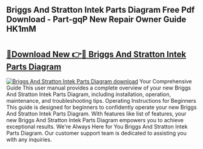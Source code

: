 ## Briggs And Stratton Intek Parts Diagram Free Pdf Download - Part-gqP New Repair Owner Guide HK1mM

# <h2><a href="http://dfjqjo.blite.top/?on=Briggs+And+Stratton+Intek+Parts+Diagram">🔗Download New 👉🔴 Briggs And Stratton Intek Parts Diagram</a></h2>

[![Briggs And Stratton Intek Parts Diagram download](https://i.imgur.com/lujVjoI.png)](http://dfjqjo.blite.top/?on=Briggs+And+Stratton+Intek+Parts+Diagram)
Your Comprehensive Guide This user manual provides a complete overview of your new Briggs And Stratton Intek Parts Diagram, including installation, operation, maintenance, and troubleshooting tips. Operating Instructions for Beginners This guide is designed for beginners to confidently operate your new Briggs And Stratton Intek Parts Diagram. With features like list of features, your new Briggs And Stratton Intek Parts Diagram empowers you to achieve exceptional results. We're Always Here for You Briggs And Stratton Intek Parts Diagram. Our customer support team is dedicated to assisting you with any inquiries.
